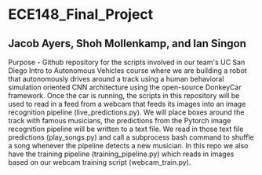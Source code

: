 # ECE148_Final_Project
## Jacob Ayers, Shoh Mollenkamp, and Ian Singon
Purpose - Github repository for the scripts involved in our team's UC San Diego Intro to Autonomous Vehicles course where we are building a robot that autonomously drives around a track using a human behavioral simulation oriented CNN architecture using the open-source DonkeyCar framework. Once the car is running, the scripts in this repository will be used to read in a feed from a webcam that feeds its images into an image recognition pipeline (live_predictions.py). We will place boxes around the track with famous musicians, the predictions from the Pytorch image recognition pipeline will be written to a text file. We read in those text file predictions (play_songs.py) and call a subprocess bash command to shuffle a song whenever the pipeline detects a new musician. In this repo we also have the training pipeline (training_pipeline.py) which reads in images based on our webcam training script (webcam_train.py).
